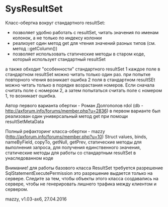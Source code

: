 SysResultSet
======

Класс-обертка вокруг стандартного resultSet:
* позволяет удобно работать с resultSet, читать значения по именам колонок, а не только по индексу колонки
* реализует один метод get для чтения значений разных типов (см. метод ::getColumn())
* позволяет использовать статические методы в старом коде, который использует стандартный resultSet

а также обходит "особенности" стандартного resultSet
1 каждое поле в стандартном resultSet можно читать только один раз. при попытке повторного чтения возникает ошибка
2 поля в стандартном resultSEt можно читать только в порядке возрастания номеров.
  Если сначала считать поле с номером 2, а затем попытаться считать поле с номером 1, то возникает ошибка.

Автор первого варианта обертки - Роман Долгополов rdol (db - http://axforum.info/forums/member.php?u=2836)
в первом варианте был реализован один универсальный метод get при помощи resultSetMetaData

Полный рефакторинг класса-обертки - mazzy (http://axforum.info/forums/member.php?u=10)
Struct values, binds, nameByField, copyTo, getNull, getPrev,
статические методы для выполнения запроса, для получения единственного значения,
статические методы для работы со стандартным resultSet в унаследованном коде

Внимание! для работы базового класса ResultSet требуется разрешение SqlStatementExecutePermission
это разрешение выдается только на сервере.
Следите за тем, чтобы объекты этого класса создавались на сервере, чтобы не генерировать лишнего трафика между клиентом и сервером.

mazzy, v1.03-ax6, 27.04.2016

